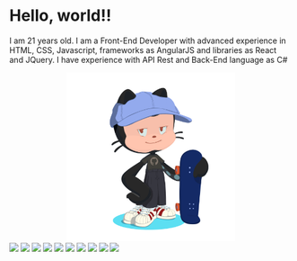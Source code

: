 # Hello, world!!

I am 21 years old. I am a Front-End Developer with advanced experience in HTML, CSS, Javascript, frameworks as AngularJS and libraries as React and JQuery. I have experience with API Rest and Back-End language as C#
	
<div id="header" align="center">
	<img src="octocat.png" width="300" />
</div>
<div>
	<code><img width="40px" src="https://cdn.jsdelivr.net/gh/devicons/devicon/icons/html5/html5-plain.svg" /></code>
	<code><img width="40px" src="https://cdn.jsdelivr.net/gh/devicons/devicon/icons/css3/css3-plain.svg" /></code>
	<code><img width="40px" src="https://cdn.jsdelivr.net/gh/devicons/devicon/icons/javascript/javascript-plain.svg" /></code>
	<code><img width="40px" src="https://cdn.jsdelivr.net/gh/devicons/devicon/icons/git/git-plain.svg" /></code>
	<code><img width="40px" src="https://cdn.jsdelivr.net/gh/devicons/devicon/icons/github/github-original.svg" /></code>
	<code><img width="40px" src="https://cdn.jsdelivr.net/gh/devicons/devicon/icons/react/react-original.svg" /></code>
	<code><img width="40px" src="https://cdn.jsdelivr.net/gh/devicons/devicon/icons/angularjs/angularjs-plain.svg" /></code>
	<code><img width="40px" src="https://cdn.jsdelivr.net/gh/devicons/devicon/icons/vuejs/vuejs-plain.svg" /></code>
	<code><img width="40px" src="https://cdn.jsdelivr.net/gh/devicons/devicon/icons/csharp/csharp-plain.svg" /></code>
	<code><img width="40px" src="https://cdn.jsdelivr.net/gh/devicons/devicon/icons/postgresql/postgresql-plain.svg" /></code>		
</div>
